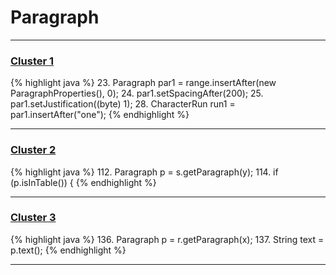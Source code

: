 # Paragraph

***

### [Cluster 1](./1)
{% highlight java %}
23. Paragraph par1 = range.insertAfter(new ParagraphProperties(), 0);
24. par1.setSpacingAfter(200);
25. par1.setJustification((byte) 1);
28. CharacterRun run1 = par1.insertAfter("one");
{% endhighlight %}

***

### [Cluster 2](./2)
{% highlight java %}
112. Paragraph p = s.getParagraph(y);
114.         if (p.isInTable()) {
{% endhighlight %}

***

### [Cluster 3](./3)
{% highlight java %}
136. Paragraph p = r.getParagraph(x);
137. String text = p.text();
{% endhighlight %}

***

